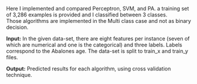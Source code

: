 Here I implemented and compared Perceptron, SVM, and PA.
a training set of 3,286 examples  is provided and I classified between 3 classes.  
Those algorithms are implemented in the Multi class case and not as binary decision.

**Input:**
In the given data-set, there are eight features per instance (seven of which are numerical and one is the categorical) and three labels. Labels correspond to the Abalones age.
The data-set is split to train_x and train_y files.

**Output:**
Predicted results for each algorithm, using cross validation technique.  